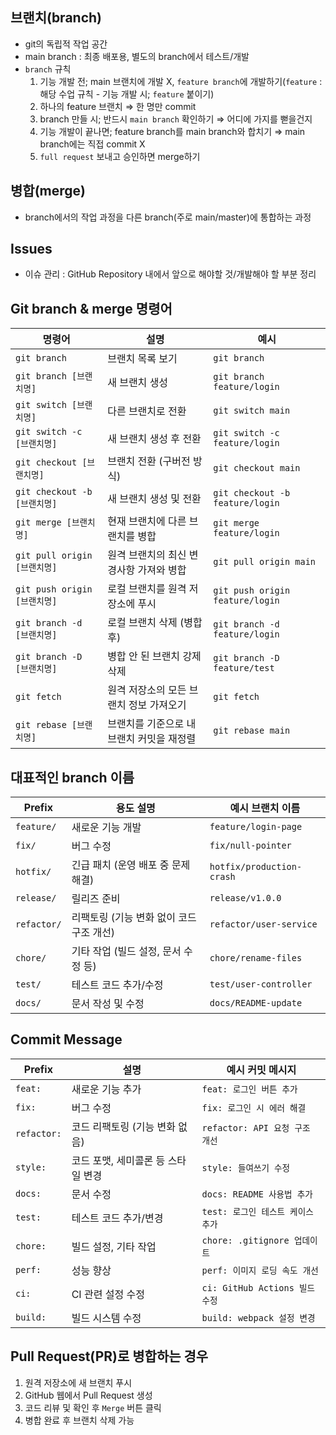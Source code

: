 ## 브랜치(branch)

- git의 독립적 작업 공간
- main branch : 최종 배포용, 별도의 branch에서 테스트/개발
- `branch` 규칙
  1. 기능 개발 전; main 브랜치에 개발 X, `feature branch`에 개발하기(`feature` : 해당 수업 규칙 - 기능 개발 시; `feature` 붙이기)
  2. 하나의 feature 브랜치 ⇒ 한 명만 commit
  3. branch 만들 시; 반드시 `main branch` 확인하기 ⇒ 어디에 가지를 뻗을건지
  4. 기능 개발이 끝나면; feature branch를 main branch와 합치기 ⇒ main branch에는 직접 commit X
  5. `full request` 보내고 승인하면 merge하기

## 병합(merge)

- branch에서의 작업 과정을 다른 branch(주로 main/master)에 통합하는 과정

## Issues

- 이슈 관리 : GitHub Repository 내에서 앞으로 해야할 것/개발해야 할 부분 정리

## Git branch & merge 명령어

| 명령어                       | 설명                                      | 예시                            |
| ---------------------------- | ----------------------------------------- | ------------------------------- |
| `git branch`                 | 브랜치 목록 보기                          | `git branch`                    |
| `git branch [브랜치명]`      | 새 브랜치 생성                            | `git branch feature/login`      |
| `git switch [브랜치명]`      | 다른 브랜치로 전환                        | `git switch main`               |
| `git switch -c [브랜치명]`   | 새 브랜치 생성 후 전환                    | `git switch -c feature/login`   |
| `git checkout [브랜치명]`    | 브랜치 전환 (구버전 방식)                 | `git checkout main`             |
| `git checkout -b [브랜치명]` | 새 브랜치 생성 및 전환                    | `git checkout -b feature/login` |
| `git merge [브랜치명]`       | 현재 브랜치에 다른 브랜치를 병합          | `git merge feature/login`       |
| `git pull origin [브랜치명]` | 원격 브랜치의 최신 변경사항 가져와 병합   | `git pull origin main`          |
| `git push origin [브랜치명]` | 로컬 브랜치를 원격 저장소에 푸시          | `git push origin feature/login` |
| `git branch -d [브랜치명]`   | 로컬 브랜치 삭제 (병합 후)                | `git branch -d feature/login`   |
| `git branch -D [브랜치명]`   | 병합 안 된 브랜치 강제 삭제               | `git branch -D feature/test`    |
| `git fetch`                  | 원격 저장소의 모든 브랜치 정보 가져오기   | `git fetch`                     |
| `git rebase [브랜치명]`      | 브랜치를 기준으로 내 브랜치 커밋을 재정렬 | `git rebase main`               |

## 대표적인 branch 이름

| Prefix      | 용도 설명                                | 예시 브랜치 이름          |
| ----------- | ---------------------------------------- | ------------------------- |
| `feature/`  | 새로운 기능 개발                         | `feature/login-page`      |
| `fix/`      | 버그 수정                                | `fix/null-pointer`        |
| `hotfix/`   | 긴급 패치 (운영 배포 중 문제 해결)       | `hotfix/production-crash` |
| `release/`  | 릴리즈 준비                              | `release/v1.0.0`          |
| `refactor/` | 리팩토링 (기능 변화 없이 코드 구조 개선) | `refactor/user-service`   |
| `chore/`    | 기타 작업 (빌드 설정, 문서 수정 등)      | `chore/rename-files`      |
| `test/`     | 테스트 코드 추가/수정                    | `test/user-controller`    |
| `docs/`     | 문서 작성 및 수정                        | `docs/README-update`      |

## Commit Message

| Prefix      | 설명                               | 예시 커밋 메시지                  |
| ----------- | ---------------------------------- | --------------------------------- |
| `feat:`     | 새로운 기능 추가                   | `feat: 로그인 버튼 추가`          |
| `fix:`      | 버그 수정                          | `fix: 로그인 시 에러 해결`        |
| `refactor:` | 코드 리팩토링 (기능 변화 없음)     | `refactor: API 요청 구조 개선`    |
| `style:`    | 코드 포맷, 세미콜론 등 스타일 변경 | `style: 들여쓰기 수정`            |
| `docs:`     | 문서 수정                          | `docs: README 사용법 추가`        |
| `test:`     | 테스트 코드 추가/변경              | `test: 로그인 테스트 케이스 추가` |
| `chore:`    | 빌드 설정, 기타 작업               | `chore: .gitignore 업데이트`      |
| `perf:`     | 성능 향상                          | `perf: 이미지 로딩 속도 개선`     |
| `ci:`       | CI 관련 설정 수정                  | `ci: GitHub Actions 빌드 수정`    |
| `build:`    | 빌드 시스템 수정                   | `build: webpack 설정 변경`        |

## Pull Request(PR)로 병합하는 경우

1. 원격 저장소에 새 브랜치 푸시
2. GitHub 웹에서 Pull Request 생성
3. 코드 리뷰 및 확인 후 `Merge` 버튼 클릭
4. 병합 완료 후 브랜치 삭제 가능
